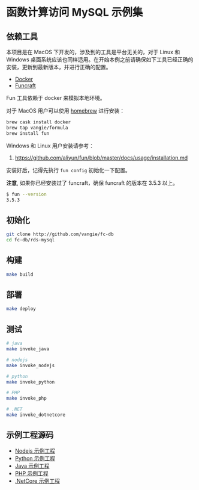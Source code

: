 # 函数计算访问 MySQL 示例集

## 依赖工具

本项目是在 MacOS 下开发的，涉及到的工具是平台无关的，对于 Linux 和 Windows 桌面系统应该也同样适用。在开始本例之前请确保如下工具已经正确的安装，更新到最新版本，并进行正确的配置。

* [Docker](https://www.docker.com/)
* [Funcraft](https://github.com/aliyun/fun)

Fun 工具依赖于 docker 来模拟本地环境。

对于 MacOS 用户可以使用 [homebrew](https://brew.sh/) 进行安装：

```bash
brew cask install docker
brew tap vangie/formula
brew install fun
```

Windows 和 Linux 用户安装请参考：

1. https://github.com/aliyun/fun/blob/master/docs/usage/installation.md

安装好后，记得先执行 `fun config` 初始化一下配置。

**注意**, 如果你已经安装过了 funcraft，确保 funcraft 的版本在 3.5.3 以上。

```bash
$ fun --version
3.5.3
```

## 初始化

```bash
git clone http://github.com/vangie/fc-db
cd fc-db/rds-mysql
```

## 构建

```bash
make build
```

## 部署

```bash
make deploy
```

## 测试

```bash
# java
make invoke_java

# nodejs
make invoke_nodejs

# python
make invoke_python

# PHP
make invoke_php

# .NET
make invoke_dotnetcore
```

## 示例工程源码

* [Nodejs 示例工程](nodejs)
* [Python 示例工程](python)
* [Java 示例工程](java)
* [PHP 示例工程](php)
* [.NetCore 示例工程](dotnetcore)
